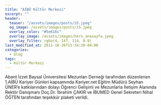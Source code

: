 ```yaml
---
title: "AİBÜ Kültür Merkezi"
excerpt: ""
header:
  teaser: "/assets/images/posts/15.jpeg"
  og_image: /assets/images/posts/15.jpeg
  overlay_color: "#5e616c"
  overlay_image: /assets/images/hero_anasayfa.jpeg
  overlay_filter: rgba(4, 147, 114, 0.9)
last_modified_at: 2011-10-26T15:34:30-04:00
categories:
  - blog
tags:
  - Kültür Merkezi
---
```


Abant İzzet Baysal Üniversitesi Mezunları Derneği tarafından düzenlenen 1.AİBÜ Kariyer Günleri kapsamında Kariyer.net Eğitim Müdürü Seyhan ÜNER’e katkılarından dolayı Öğrenci Gelişimi ve Mezunlarla İletişim Alanında Rektör Danışmanı Doç.Dr. İbrahim ÇAKIR ve İBUMED Genel Sekreteri Nihal ÖĞTEN tarafından teşekkür plaketi verildi.
